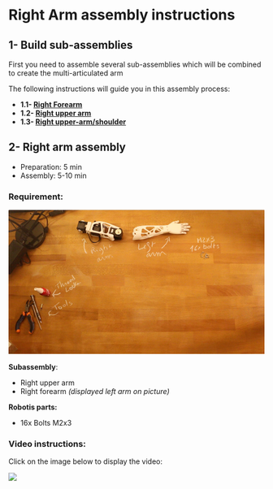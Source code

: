 # Right Arm assembly instructions


## 1- Build sub-assemblies

First you need to assemble several sub-assemblies which will be combined to create the multi-articulated arm

The following instructions will guide you in this assembly process:

- **1.1- [Right Forearm ](subassemblies/right_forearm_assembly_instructions.md)**
- **1.2- [Right upper arm](subassemblies/right_upper_arm_assembly_instructions.md)**
- **1.3- [Right upper-arm/shoulder](subassemblies/right_upper_arm_shoulder_assembly_instructions.md)**



## 2- Right arm assembly

- Preparation: 5 min
- Assembly: 5-10 min

### Requirement:
![](img/right_arm_assembly.jpg)

**Subassembly**:
- Right upper arm
- Right forearm *(displayed left arm on picture)*

**Robotis parts:**
- 16x Bolts M2x3

### Video instructions:
Click on the image below to display the video:

[![](http://img.youtube.com/vi/Oe5v21sTst8/0.jpg)](http://youtu.be/Oe5v21sTst8)
